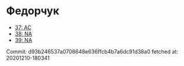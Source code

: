 # Федорчук
- [37: AC](37.md)
- [38: NA](38.md)
- [39: NA](39.md)

Commit: d93b246537a0708648e636ffcb4b7a6dc91d38a0
 fetched at: 20201210-180341
